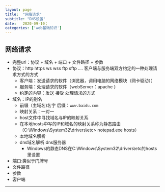 ```yaml
---
layout: page
title:  "网络请求"
subtitle: "DNS设置"
date:   2020-09-10；
categories: ['web基础知识']
---
```



## 网络请求
 
 - 完整url：协议 + 域名 + 端口 + 文件路径 + 参数
 - 协议：http https ws wss ftp sftp .... 客户端与服务端双方约定的一种处理请求方式的方式
 	- 客户端：发送请求的软件（浏览器，调用电脑的网络模块（网卡驱动））
 	- 服务端：处理请求的软件（webServer：apache ）
 	- 约定的内容：发送 接受 处理请求的方式
 - 域名：IP的别名
	- 前缀（主域名)名字 后缀：`www.baidu.com`
 	- 映射关系：一对一
 	- host文件中寻找域名与IP的映射关系 
 	- 在本地hosts中写的IP和域名的映射关系称为静态路由（C:\Windows\System32\drivers\etc> notepad.exe hosts）
 	- 本地域名解析
 	- dns域名解析 dns服务器
    	- Windows的静态DNS在C:\Windows\System32\drivers\etc的hosts里设置
 - 端口:类似于门牌号
 - 文件路径
 - 参数
 - 客户端
--- 
